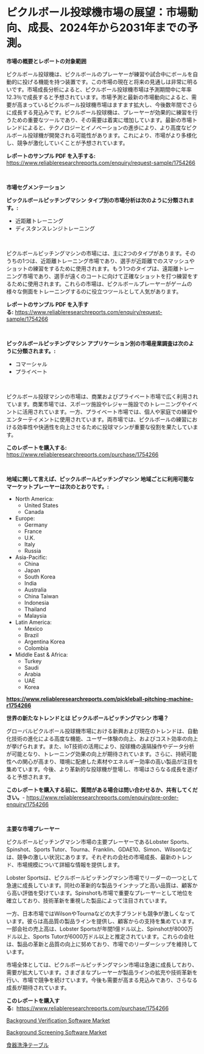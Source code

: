 <p><h1>ピクルボール投球機市場の展望：市場動向、成長、2024年から2031年までの予測。</h1></p><p><strong>市場の概要とレポートの対象範囲</strong></p>
<p><p>ピクルボール投球機は、ピクルボールのプレーヤーが練習や試合中にボールを自動的に投げる機能を持つ装置です。この市場の現在と将来の見通しは非常に明るいです。市場成長分析によると、ピクルボール投球機市場は予測期間中に年率12.3％で成長すると予想されています。市場予測と最新の市場動向によると、需要が高まっているピクルボール投球機市場はますます拡大し、今後数年間でさらに成長する見込みです。ピクルボール投球機は、プレーヤーが効果的に練習を行うための重要なツールであり、その需要は着実に増加しています。最新の市場トレンドによると、テクノロジーとイノベーションの進歩により、より高度なピクルボール投球機が開発される可能性があります。これにより、市場がより多様化し、競争が激化していくことが予想されています。</p></p>
<p><strong>レポートのサンプル PDF を入手する:</strong> <a href="https://www.reliableresearchreports.com/enquiry/request-sample/1754266">https://www.reliableresearchreports.com/enquiry/request-sample/1754266</a></p>
<p>&nbsp;</p>
<p><strong>市場セグメンテーション</strong></p>
<p><strong>ピックルボールピッチングマシン タイプ別の市場分析は次のように分類されます。:</strong></p>
<p><ul><li>近距離トレーニング</li><li>ディスタンスレンジトレーニング</li></ul></p>
<p>&nbsp;</p>
<p><p>ピクルボールピッチングマシンの市場には、主に2つのタイプがあります。そのうちの1つは、近距離トレーニング市場であり、選手が近距離でのスマッシュやショットの練習をするために使用されます。もう1つのタイプは、遠距離トレーニング市場であり、選手が遠くのコートに向けて正確なショットを打つ練習をするために使用されます。これらの市場は、ピクルボールプレーヤーがゲームの様々な側面をトレーニングするのに役立つツールとして人気があります。</p></p>
<p><strong>レポートのサンプル PDF を入手する:</strong>&nbsp;<a href="https://www.reliableresearchreports.com/enquiry/request-sample/1754266">https://www.reliableresearchreports.com/enquiry/request-sample/1754266</a></p>
<p>&nbsp;</p>
<p><strong> ピックルボールピッチングマシン アプリケーション別の市場産業調査は次のように分類されます。:</strong></p>
<p><ul><li>コマーシャル</li><li>プライベート</li></ul></p>
<p>&nbsp;</p>
<p><p>ピクルボール投球マシンの市場は、商業およびプライベート市場で広く利用されています。商業市場では、スポーツ施設やレジャー施設でのトレーニングやイベントに活用されています。一方、プライベート市場では、個人や家庭での練習やエンターテイメントに使用されています。両市場では、ピクルボールの練習における効率性や快適性を向上させるために投球マシンが重要な役割を果たしています。</p></p>
<p><strong>このレポートを購入する:</strong>&nbsp; <a href="https://www.reliableresearchreports.com/purchase/1754266">https://www.reliableresearchreports.com/purchase/1754266</a></p>
<p>&nbsp;</p>
<p><strong>地域に関して言えば、ピックルボールピッチングマシン 地域ごとに利用可能なマーケットプレーヤーは次のとおりです。:</strong></p>
<p><ul>
    <li>
        North America:
        <ul>
            <li>United States</li>
            <li>Canada</li>
        </ul>
    </li>
    <li>
        Europe:
        <ul>
            <li>Germany</li>
            <li>France</li>
            <li>U.K.</li>
            <li>Italy</li>
            <li>Russia</li>
        </ul>
    </li>
    <li>
        Asia-Pacific:
        <ul>
            <li>China</li>
            <li>Japan</li>
            <li>South Korea</li>
            <li>India</li>
            <li>Australia</li>
            <li>China Taiwan</li>
            <li>Indonesia</li>
            <li>Thailand</li>
            <li>Malaysia</li>
        </ul>
    </li>
    <li>
        Latin America:
        <ul>
            <li>Mexico</li>
            <li>Brazil</li>
            <li>Argentina Korea</li>
            <li>Colombia</li>
        </ul>
    </li>
    <li>
        Middle East & Africa:
        <ul>
            <li>Turkey</li>
            <li>Saudi</li>
            <li>Arabia</li>
            <li>UAE</li>
            <li>Korea</li>
        </ul>
    </li>
    </ul></p>
<p><strong><a href="https://www.reliableresearchreports.com/pickleball-pitching-machine-r1754266">https://www.reliableresearchreports.com/pickleball-pitching-machine-r1754266</a></strong>&nbsp;</p>
<p><strong>世界の新たなトレンドとは ピックルボールピッチングマシン 市場？</strong></p>
<p><p>グローバルピクルボール投球機市場における新興および現在のトレンドは、自動化技術の進化による高度な機能、ユーザー体験の向上、およびコスト効率の向上が挙げられます。また、IoT技術の活用により、投球機の遠隔操作やデータ分析が可能となり、トレーニング効果の向上が期待されています。さらに、持続可能性への関心が高まり、環境に配慮した素材やエネルギー効率の高い製品が注目を集めています。今後、より革新的な投球機が登場し、市場はさらなる成長を遂げると予想されます。</p></p>
<p><strong>このレポートを購入する前に、質問がある場合は問い合わせるか、共有してください。</strong>- <a href="https://www.reliableresearchreports.com/enquiry/pre-order-enquiry/1754266">https://www.reliableresearchreports.com/enquiry/pre-order-enquiry/1754266</a></p>
<p>&nbsp;</p>
<p><strong>主要な市場プレーヤー</strong></p>
<p><p>ピクルボールピッチングマシン市場の主要プレーヤーであるLobster Sports、Spinshot、Sports Tutor、Tourna、Franklin、GDAE10、Simon、Wilsonなどは、競争の激しい状況にあります。それぞれの会社の市場成長、最新のトレンド、市場規模について詳細な情報を提供します。</p><p>Lobster Sportsは、ピクルボールピッチングマシン市場でリーダーの一つとして急速に成長しています。同社の革新的な製品ラインナップと高い品質は、顧客から高い評価を受けています。Spinshotも市場で重要なプレーヤーとして地位を確立しており、技術革新を重視した製品によって注目されています。</p><p>一方、日本市場ではWilsonやTournaなどの大手ブランドも競争が激しくなっています。彼らは高品質の製品ラインを提供し、顧客からの支持を集めています。一部会社の売上高は、Lobster Sportsが年間1億ドル以上、Spinshotが8000万ドル以上、Sports Tutorが6000万ドル以上と推定されています。これらの会社は、製品の革新と品質の向上に努めており、市場でのリーダーシップを維持しています。</p><p>市場全体としては、ピクルボールピッチングマシン市場は急速に成長しており、需要が拡大しています。さまざまなプレーヤーが製品ラインの拡充や技術革新を行い、市場で競争を続けています。今後も需要が高まる見込みであり、さらなる成長が期待されています。</p></p>
<p><strong>このレポートを購入する:</strong>&nbsp;&nbsp;<a href="https://www.reliableresearchreports.com/purchase/1754266">https://www.reliableresearchreports.com/purchase/1754266</a></p>
<p><p><a href="https://github.com/ruddyyedelwadw/Market-Research-Report-List-2/blob/main/background-verification-software-market.md">Background Verification Software Market</a></p><p><a href="https://github.com/jaidynmorantestelletmjzya/Market-Research-Report-List-2/blob/main/background-screening-software-market.md">Background Screening Software Market</a></p><p><a href="https://github.com/SantosDicki04/Market-Research-Report-List-1/blob/main/537221325323.md">食器洗浄テーブル</a></p></p>